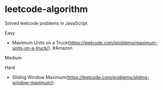 # leetcode-algorithm
Solved leetcode problems in JavaScript

Easy

- Maximum Units on a Truck(https://leetcode.com/problems/maximum-units-on-a-truck/). #Amazon

Medium

Hard

- Sliding Window Maximum(https://leetcode.com/problems/sliding-window-maximum/).
